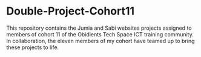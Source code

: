 # Double-Project-Cohort11
This repository contains the Jumia and Sabi websites projects assigned to members of cohort 11 of the Obidients Tech Space ICT training community. In collaboration, the eleven members of my cohort have teamed up to bring these projects to life.
